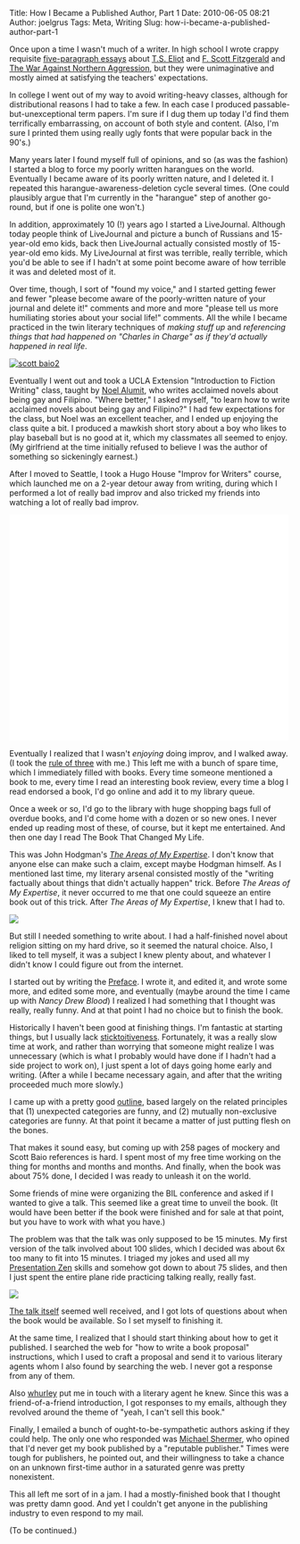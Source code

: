 Title: How I Became a Published Author, Part 1
Date: 2010-06-05 08:21
Author: joelgrus
Tags: Meta, Writing
Slug: how-i-became-a-published-author-part-1

Once upon a time I wasn't much of a writer. In high school I wrote
crappy requisite [five-paragraph
essays](http://en.wikipedia.org/wiki/Five_paragraph_essay) about [T.S.
Eliot](http://www.bartleby.com/198/1.html) and [F. Scott
Fitzgerald](http://en.wikipedia.org/wiki/Tender_Is_the_Night) and [The
War Against Northern
Aggression](http://en.wikipedia.org/wiki/Naming_the_American_Civil_War),
but they were unimaginative and mostly aimed at satisfying the teachers'
expectations.

In college I went out of my way to avoid writing-heavy classes, although
for distributional reasons I had to take a few. In each case I produced
passable-but-unexceptional term papers. I'm sure if I dug them up today
I'd find them terrifically embarrassing, on account of both style and
content. (Also, I'm sure I printed them using really ugly fonts that
were popular back in the 90's.)

Many years later I found myself full of opinions, and so (as was the
fashion) I started a blog to force my poorly written harangues on the
world. Eventually I became aware of its poorly written nature, and I
deleted it. I repeated this harangue-awareness-deletion cycle several
times. (One could plausibly argue that I'm currently in the "harangue"
step of another go-round, but if one is polite one won't.)

In addition, approximately 10 (!) years ago I started a LiveJournal.
Although today people think of LiveJournal and picture a bunch of
Russians and 15-year-old emo kids, back then LiveJournal actually
consisted mostly of 15-year-old emo kids. My LiveJournal at first was
terrible, really terrible, which you'd be able to see if I hadn't at
some point become aware of how terrible it was and deleted most of it.

Over time, though, I sort of "found my voice," and I started getting
fewer and fewer "please become aware of the poorly-written nature of
your journal and delete it!" comments and more and more "please tell us
more humiliating stories about your social life!" comments. All the
while I became practiced in the twin literary techniques of *making
stuff up* and *referencing things that had happened on "Charles in
Charge" as if they'd actually happened in real life*.

[![](https://joelgrus.com/wp-content/uploads/2010/06/scott-baio2.jpg "scott baio2")](https://joelgrus.com/wp-content/uploads/2010/06/scott-baio2.jpg)

Eventually I went out and took a UCLA Extension "Introduction to Fiction
Writing" class, taught by [Noel
Alumit](http://www2.uclaextension.edu/writers/instructors.php?recordID=22),
who writes acclaimed novels about being gay and Filipino. "Where
better," I asked myself, "to learn how to write acclaimed novels about
being gay and Filipino?" I had few expectations for the class, but Noel
was an excellent teacher, and I ended up enjoying the class quite a bit.
I produced a mawkish short story about a boy who likes to play baseball
but is no good at it, which my classmates all seemed to enjoy. (My
girlfriend at the time initially refused to believe I was the author of
something so sickeningly earnest.)

After I moved to Seattle, I took a Hugo House "Improv for Writers"
course, which launched me on a 2-year detour away from writing, during
which I performed a lot of really bad improv and also tricked my friends
into watching a lot of really bad improv.

<object width="500" height="405"><param name="movie" value="http://www.youtube.com/v/UcbpV5R4PJU&amp;hl=en_US&amp;fs=1&amp;rel=0&amp;border=1"></param><param name="allowFullScreen" value="true"></param><param name="allowscriptaccess" value="always"></param><embed src="http://www.youtube.com/v/UcbpV5R4PJU&amp;hl=en_US&amp;fs=1&amp;rel=0&amp;border=1" type="application/x-shockwave-flash" allowscriptaccess="always" allowfullscreen="true" width="500" height="405"></embed></object>

Eventually I realized that I wasn't *enjoying* doing improv, and I
walked away. (I took the [rule of
three](http://en.wikipedia.org/wiki/Rule_of_three_%28writing%29) with
me.) This left me with a bunch of spare time, which I immediately filled
with books. Every time someone mentioned a book to me, every time I read
an interesting book review, every time a blog I read endorsed a book,
I'd go online and add it to my library queue.

Once a week or so, I'd go to the library with huge shopping bags full of
overdue books, and I'd come home with a dozen or so new ones. I never
ended up reading most of these, of course, but it kept me entertained.
And then one day I read The Book That Changed My Life.

This was John Hodgman's *[The Areas of My
Expertise](http://en.wikipedia.org/wiki/The_Areas_of_My_Expertise#The_51_United_States)*.
I don't know that anyone else can make such a claim, except maybe
Hodgman himself. As I mentioned last time, my literary arsenal consisted
mostly of the "writing factually about things that didn't actually
happen" trick. Before *The Areas of My Expertise*, it never occurred to
me that one could squeeze an entire book out of this trick. After *The
Areas of My Expertise*, I knew that I had to.

![](http://partyends.com/blog/wp-content/uploads/2009/09/john_hodgman.jpg)

But still I needed something to write about. I had a half-finished novel
about religion sitting on my hard drive, so it seemed the natural
choice. Also, I liked to tell myself, it was a subject I knew plenty
about, and whatever I didn't know I could figure out from the internet.

I started out by writing the [Preface](http://yrif.org/introduction/). I
wrote it, and edited it, and wrote some more, and edited some more, and
eventually (maybe around the time I came up with *Nancy Drew Blood*) I
realized I had something that I thought was really, really funny. And at
that point I had no choice but to finish the book.

Historically I haven't been good at finishing things. I'm fantastic at
starting things, but I usually lack
[sticktoitiveness](http://www.urbandictionary.com/define.php?term=sticktoitiveness).
Fortunately, it was a really slow time at work, and rather than worrying
that someone might realize I was unnecessary (which is what I probably
would have done if I hadn't had a side project to work on), I just spent
a lot of days going home early and writing. (After a while I became
necessary again, and after that the writing proceeded much more slowly.)

I came up with a pretty good [outline](http://yrif.org/contents/), based
largely on the related principles that (1) unexpected categories are
funny, and (2) mutually non-exclusive categories are funny. At that
point it became a matter of just putting flesh on the bones.

That makes it sound easy, but coming up with 258 pages of mockery and
Scott Baio references is hard. I spent most of my free time working on
the thing for months and months and months. And finally, when the book
was about 75% done, I decided I was ready to unleash it on the world.

Some friends of mine were organizing the BIL conference and asked if I
wanted to give a talk. This seemed like a great time to unveil the book.
(It would have been better if the book were finished and for sale at
that point, but you have to work with what you have.)

The problem was that the talk was only supposed to be 15 minutes. My
first version of the talk involved about 100 slides, which I decided was
about 6x too many to fit into 15 minutes. I triaged my jokes and used
all my [Presentation
Zen](http://www.garrreynolds.com/Presentation/slides.html) skills and
somehow got down to about 75 slides, and then I just spent the entire
plane ride practicing talking really, really fast.

![](http://farm4.static.flickr.com/3313/3265724914_4fd3702f3e.jpg?v=0)

[The talk itself](http://vimeo.com/3575931) seemed well received, and I
got lots of questions about when the book would be available. So I set
myself to finishing it.

At the same time, I realized that I should start thinking about how to
get it published. I searched the web for "how to write a book proposal"
instructions, which I used to craft a proposal and send it to various
literary agents whom I also found by searching the web. I never got a
response from any of them.

Also [whurley](http://whurley.com/) put me in touch with a literary
agent he knew. Since this was a friend-of-a-friend introduction, I got
responses to my emails, although they revolved around the theme of
"yeah, I can't sell this book."

Finally, I emailed a bunch of ought-to-be-sympathetic authors asking if
they could help. The only one who responded was [Michael
Shermer](http://www.michaelshermer.com/), who opined that I'd never get
my book published by a "reputable publisher." Times were tough for
publishers, he pointed out, and their willingness to take a chance on an
unknown first-time author in a saturated genre was pretty nonexistent.

This all left me sort of in a jam. I had a mostly-finished book that I
thought was pretty damn good. And yet I couldn't get anyone in the
publishing industry to even respond to my mail.

(To be continued.)
